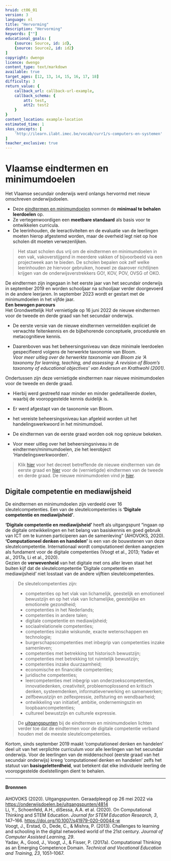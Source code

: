 ```yaml
---
hruid: ct06_01
version: 3
language: nl
title: "Hervorming"
description: "Hervorming"
keywords: [""]
educational_goals: [
    {source: Source, id: id}, 
    {source: Source2, id: id2}
]
copyright: dwengo
licence: dwengo
content_type: text/markdown
available: true
target_ages: [12, 13, 14, 15, 16, 17, 18]
difficulty: 3
return_value: {
    callback_url: callback-url-example,
    callback_schema: {
        att: test,
        att2: test2
    }
}
content_location: example-location
estimated_time: 1
skos_concepts: [
    'http://ilearn.ilabt.imec.be/vocab/curr1/s-computers-en-systemen'
]
teacher_exclusive: true
---
```

# Vlaamse eindtermen en minimumdoelen

Het Vlaamse secundair onderwijs werd onlangs hervormd met nieuw omschreven onderwijsdoelen. 
- Deze [eindtermen en minimumdoelen](https://onderwijsdoelen.be/) sommen de **minimaal te behalen leerdoelen** op.
- Ze vertegenwoordigen een **meetbare standaard** als basis voor te ontwikkelen curricula.
- De leerinhouden, de leeractiviteiten en de evaluatie van de leerlingen moeten hierop afgestemd worden, maar de overheid legt niet op hoe scholen dit moeten verwezenlijken.

> Het staat scholen dus vrij om de eindtermen en minimumdoelen in een vak, vakoverstijgend in meerdere vakken of bijvoorbeeld via een projectweek aan te bieden. De scholen bepalen ook zelf welke leerinhouden ze hiervoor gebruiken, hoewel ze daarover richtlijnen krijgen van de onderwijsverstrekkers GO!, KOV, POV, OVSG of OKO.

<div class="alert alert-box alert-success">
De eindtermen zijn ingegaan in het eerste jaar van het secundair onderwijs in september 2019 en worden schooljaar na schooljaar verder doorgevoerd in de andere leerjaren. In september 2023 wordt er gestart met de minimumdoelen in het vijfde jaar.
</div>

<div class="alert alert-box alert-secondary">
<strong>Een bewogen parcours</strong><br>
Het Grondwettelijk Hof vernietigde op 16 juni 2022 de nieuwe eindtermen voor de tweede en derde graad van het secundair onderwijs. 
<ul><li>De eerste versie van de nieuwe eindtermen vermeldden expliciet de verwachte feitenkennis en de bijbehorende conceptuele, procedurele en metacognitieve kennis.</li></ul> 
<ul><li>Daarenboven was het beheersingsniveau van deze minimale leerdoelen gespecifieerd volgens de herwerkte taxonomie van Bloom.<br><em>Voor meer uitleg over de herwerkte taxonomie van Bloom zie ‘A taxonomy for learning, teaching, and assessing: A revision of Bloom’s taxonomy of educational objectives’ van Anderson en Krathwohl (2001).</em></li></ul>
Ondertussen zijn deze vernietigde eindtermen naar nieuwe minimumdoelen voor de tweede en derde graad. 
<ul><li>Hierbij werd gestreefd naar minder en minder gedetailleerde doelen, waarbij de vooropgestelde kennis duidelijk is.</li></ul>
<ul><li>Er werd afgestapt van de taxonomie van Bloom.</li></ul> 
<ul><li>het vereiste beheersingsniveau kan afgeleid worden uit het handelingswerkwoord in het minimumdoel.</li></ul> 
<ul><li>De eindtermen van de eerste graad worden ook nog opnieuw bekeken.</li></ul> 
<ul><li>Voor meer uitleg over het beheersingsniveau in de eindtermen/minimumdoelen, zie het leerobject 'Handelingswerkwoorden'.</li></ul> 
</div>

> Klik [hier](https://codex.vlaanderen.be/PrintDocument.ashx?id=1031619&datum=&geannoteerd=false&print=false) voor het decreet betreffende de nieuwe eindtermen van de eerste graad en [hier](https://codex.vlaanderen.be/PrintDocument.ashx?id=1035582&datum=&geannoteerd=false&print=false) voor de (vernietigde) eindtermen van de tweede en derde graad. De nieuwe minimumdoelen vind je [hier](https://onderwijsdoelen.be/).

## Digitale competentie en mediawijsheid

De eindtermen en minimumdoelen zijn verdeeld over 16 sleutelcompetenties. Een van de sleutelcompetenties is **‘Digitale competentie en mediawijsheid’**. 

<div class="alert alert-box alert-success">
<strong>‘Digitale competentie en mediawijsheid’</strong> heeft als uitgangspunt “ingaan op de digitale ontwikkelingen en het belang van basiskennis en goed gebruik van ICT om te kunnen participeren aan de samenleving" (AHOVOKS, 2020). <br>
<strong>‘Computationeel denken en handelen’</strong> is een van de bouwstenen van deze sleutelcompetentie. Internationaal wordt computationeel denken aangezien als fundament voor de digitale competenties (Voogt et al., 2013; Yadav et al., 2017a, Li et al., 2020).<br>
Gezien de <strong>verwevenheid</strong> van het digitale met ons aller leven staat het buiten kijf dat de sleutelcompetentie ‘Digitale competentie en mediawijsheid’ niet losstaat van de andere vijftien sleutelcompetenties. 
</div>

> De sleutelcompetenties zijn:
> - competenties op het vlak van lichamelijk, geestelijk en emotioneel bewustzijn en op het vlak van lichamelijke, geestelijke en emotionele gezondheid;
> - competenties in het Nederlands;
> - competenties in andere talen;
> - digitale competentie en mediawijsheid;
> - sociaalrelationele competenties;
> - competenties inzake wiskunde, exacte wetenschappen en technologie;
> - burgerschapscompetenties met inbegrip van competenties inzake samenleven;
> - competenties met betrekking tot historisch bewustzijn;
> - competenties met betrekking tot ruimtelijk bewustzijn;
> - competenties inzake duurzaamheid;
> - economische en financiële competenties;
> - juridische competenties;
> - leercompetenties met inbegrip van onderzoekscompetenties, innovatiedenken, creativiteit, probleemoplossend en kritisch denken, systeemdenken, informatieverwerking en samenwerken;
> - zelfbewustzijn en zelfexpressie, zelfsturing en wendbaarheid;
> - ontwikkeling van initiatief,  ambitie, ondernemingszin en loopbaancompetenties;
> - cultureel bewustzijn en culturele expressie. 



> De [uitgangspunten](onderwijsdoelen.be/uitgangspunten/4814) bij de eindtermen en minimumdoelen lichten verder toe dat de eindtermen voor de digitale competentie verband houden met de meeste sleutelcompetenties.

<div class="alert alert-box alert-success">
Kortom, sinds september 2019 maakt ‘computationeel denken en handelen’ deel uit van het verplichte curriculum voor alle leerlingen van het secundair onderwijs. Voor de leerlingen van de middenschool (eerste graad van het secundair onderwijs) kreeg ‘computationeel denken en handelen’ zelfs het statuut van <strong>basisgeletterdheid</strong>, wat betekent dat elke individuele leerling de vooropgestelde doelstellingen dient te behalen. 
</div>

----------------
#### Bronnnen

AHOVOKS (2020). Uitgangspunten. Geraadpleegd op 26 mei 2022 via https://onderwijsdoelen.be/uitgangspunten/4814<br>
Li, Y., Schoenfeld, A.H., diSessa, A.A. et al. (2020). On Computational Thinking and STEM Education. *Journal for STEM Education Research, 3*, 147–166. https://doi.org/10.1007/s41979-020-00044-w<br>
Voogt, J., Erstad, O., Dede, C., & Mishra, P. (2013). Challenges to learning and schooling in the digital networked world of the 21st century. *Journal of Computer Assisted Learning, 29*.<br>
Yadav, A., Good, J., Voogt, J., & Fisser, P. (2017a). Computational Thinking as an Emerging Competence Domain. *Technical and Vocational Education and Training, 23*, 1051–1067. 
